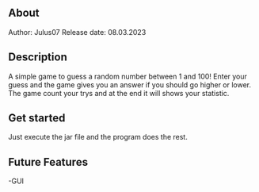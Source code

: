 ## About

Author: Julus07
Release date: 08.03.2023

## Description

A simple game to guess a random number between 1 and 100! Enter your guess and the game gives you an answer if you should go higher or lower.
The game count your trys and at the end it will shows your statistic.

## Get started

Just execute the jar file and the program does the rest.

## Future Features
-GUI